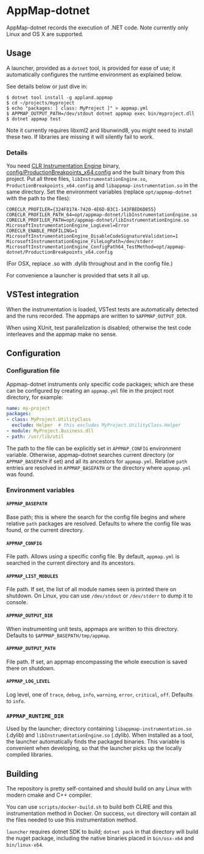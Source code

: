 # AppMap-dotnet

AppMap-dotnet records the execution of .NET code. Note currently only Linux and OS X are supported.

## Usage

A launcher, provided as a `dotnet` tool, is provided for ease of use;
it automatically configures the runtime environment as explained below.

See details below or just dive in:
```sh-session
$ dotnet tool install -g appland.appmap
$ cd ~/projects/myproject
$ echo "packages: [ class: MyProject ]" > appmap.yml
$ APPMAP_OUTPUT_PATH=/dev/stdout dotnet appmap exec bin/myproject.dll
$ dotnet appmap test
```

Note it currently requires libxml2 and libunwind8, you might need to install these two. If libraries are missing it will silently fail to work.

### Details

You need [CLR Instrumentation Engine](https://github.com/microsoft/CLRInstrumentationEngine/)
binary, [config/ProductionBreakpoints_x64.config](config/ProductionBreakpoints_x64.config) and the built binary from this project.
Put all three files, `libInstrumentationEngine.so`, `ProductionBreakpoints_x64.config` and `libappmap-instrumentation.so` in the same
directory. Set the environment variables (replace `opt/appmap-dotnet` with the path to the files):
```
CORECLR_PROFILER={324F817A-7420-4E6D-B3C1-143FBED6D855}
CORECLR_PROFILER_PATH_64=opt/appmap-dotnet/libInstrumentationEngine.so
CORECLR_PROFILER_PATH=opt/appmap-dotnet/libInstrumentationEngine.so
MicrosoftInstrumentationEngine_LogLevel=Error
CORECLR_ENABLE_PROFILING=1
MicrosoftInstrumentationEngine_DisableCodeSignatureValidation=1
MicrosoftInstrumentationEngine_FileLogPath=/dev/stderr
MicrosoftInstrumentationEngine_ConfigPath64_TestMethod=opt/appmap-dotnet/ProductionBreakpoints_x64.config
```

(For OSX, replace .so with .dylib throughout and in the config file.)

For convenience a launcher is provided that sets it all up.

## VSTest integration

When the instrumentation is loaded, VSTest tests are automatically detected and
the runs recorded. The appmaps are written to `$APPMAP_OUTPUT_DIR`.

When using XUnit, test parallelization is disabled; otherwise the test code
interleaves and the appmap make no sense.

## Configuration

### Configuration file

Appmap-dotnet instruments only specific code packages; which are these can be configured by
creating an `appmap.yml` file in the project root directory, for example:

```yaml
name: my-project
packages:
- class: MyProject.UtilityClass
  exclude: Helper  # this excludes MyProject.UtilityClass.Helper
- module: MyProject.Business.dll
- path: /usr/lib/util
```

The path to the file can be explicitly set in `APPMAP_CONFIG` environment variable. Otherwise, appmap-dotnet
searches current directory (or `APPMAP_BASEPATH` if set) and all its ancestors for `appmap.yml`.
Relative `path` entries are resolved in `APPMAP_BASEPATH` or the directory where `appmap.yml` was found.

### Environment variables

#### `APPMAP_BASEPATH`

Base path; this is where the search for the config file begins and where relative `path` packages are resolved.
Defaults to where the config file was found, or the current directory.

#### `APPMAP_CONFIG`

File path. Allows using a specific config file. By default, `appmap.yml` is searched in the current
directory and its ancestors.

#### `APPMAP_LIST_MODULES`

File path. If set, the list of all module names seen is printed there on shutdown.
On Linux, you can use `/dev/stdout` or `/dev/stderr` to dump it to console.

#### `APPMAP_OUTPUT_DIR`

When instrumenting unit tests, appmaps are written to this directory. Defaults to
`$APPMAP_BASEPATH/tmp/appmap`.

#### `APPMAP_OUTPUT_PATH`

File path. If set, an appmap encompassing the whole execution is saved there on shutdown.

#### `APPMAP_LOG_LEVEL`

Log level, one of `trace`, `debug`, `info`, `warning`, `error`, `critical`, `off`.
Defaults to `info`.

### `APPMAP_RUNTIME_DIR`

Used by the launcher; directory containing `libappmap-instrumentation.so` (.dylib)
and `libInstrumentationEngine.so` (.dylib). When installed as a tool, the launcher automatically
finds the packaged binaries. This variable is convenient when developing, so
that the launcher picks up the locally compiled libraries.

## Building

The repository is pretty self-contained and should build on any Linux with modern cmake and C++ compiler.

You can use `scripts/docker-build.sh` to build both CLRIE and this instrumentation method in Docker.
On success, `out` directory will contain all the files needed to use this instrumentation method.

`launcher` requires dotnet SDK to build; `dotnet pack` in that directory will build the nuget package,
including the native binaries placed in `bin/osx-x64` and `bin/linux-x64`.
